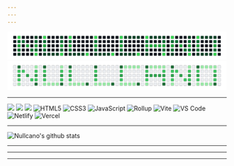 ```yaml
---
---
---
```


<img src="nullcommit-dark.png#gh-dark-mode-only">
<img src="nullcommit-light.png#gh-light-mode-only">

---

[![](https://img.shields.io/badge/-@nullcano-%231DA1F2?style=flat-square&logo=twitter&logoColor=ffffff)](https://twitter.com/nullcano)
[![](https://img.shields.io/badge/-@nullcano-%23000000?style=flat-square&logo=codepen)](https://codepen.io/nullcano)
[![](https://img.shields.io/website?color=222&style=flat-square&up_message=nullca.no&url=https%3A%2F%2Fnullca.no)](https://nullca.no)
![HTML5](https://img.shields.io/badge/-HTML5-%23E44D27?style=flat-square&logo=html5&logoColor=ffffff)
![CSS3](https://img.shields.io/badge/-CSS3-%231572B6?style=flat-square&logo=css3)
![JavaScript](https://img.shields.io/badge/-JavaScript-%23F7DF1C?style=flat-square&logo=javascript&logoColor=000000&labelColor=%23F7DF1C&color=%23FFCE5A)
![Rollup](https://img.shields.io/badge/-Rollup-%23EC4A3F?style=flat-square&logo=rollupdotjs&logoColor=ffffff)
![Vite](https://img.shields.io/badge/-Vite-%23646CFF?style=flat-square&logo=vite&logoColor=ffffff)
![VS Code](https://img.shields.io/badge/-VSCode-%23007ACC?style=flat-square&logo=visual-studio-code)
![Netlify](https://img.shields.io/badge/-Netlify-%2300C7B7?style=flat-square&logo=netlify&logoColor=ffffff)
![Vercel](https://img.shields.io/badge/-Vercel-%23ffffff?style=flat-square&logo=vercel&logoColor=000000)

--- 

![Nullcano's github stats](https://github-readme-stats.vercel.app/api?username=nullcano&show_icons=true&theme=dracula)

---
---
---
